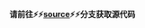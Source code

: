 **请前往⚡️⚡️[source](https://github.com/Ruixi-rebirth/Ruixi-rebirth.github.io/tree/source)⚡️⚡️分支获取源代码**

